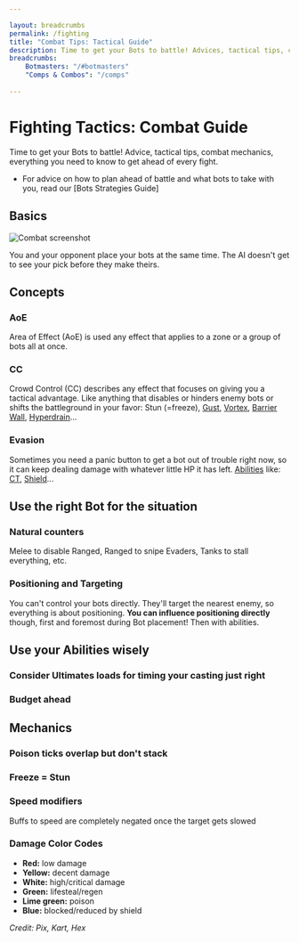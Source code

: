 ```yaml
---

layout: breadcrumbs
permalink: /fighting
title: "Combat Tips: Tactical Guide"
description: Time to get your Bots to battle! Advices, tactical tips, combat mecanics, everything you need to know to get ahead of every fight in Botworld Adventure.
breadcrumbs:
    Botmasters: "/#botmasters"
    "Comps & Combos": "/comps"
    
---
```


# Fighting Tactics: Combat Guide

<div markdown="1" class=" ghcms ghcms-intro">

Time to get your Bots to battle! Advice, tactical tips, combat mechanics, everything you need to know to get ahead of every fight.

- For advice on how to plan ahead of battle and what bots to take with you, read our [Bots Strategies Guide]

</div>

<div markdown="1" class=" ghcms ghcms-main">

## Basics

![Combat screenshot](https://cdn.discordapp.com/attachments/923510071026155550/926836755334836274/Battle.png)

You and your opponent place your bots at the same time. The AI doesn't get to see your pick before they make theirs.

## Concepts

### AoE

Area of Effect (AoE) is used any effect that applies to a zone or a group of bots all at once.

### CC

Crowd Control (CC) describes any effect that focuses on giving you a tactical advantage. Like anything that disables or hinders enemy bots or shifts the battleground in your favor: Stun (=freeze), [Gust](/gust), [Vortex](/vortex), [Barrier Wall](/barrier-wall), [Hyperdrain](/hyperdrain)...

### Evasion

Sometimes you need a panic button to get a bot out of trouble right now, so it can keep dealing damage with whatever little HP it has left. [Abilities](/abilities) like: [CT](/chaos-translocator), [Shield](/shield)...

## Use the right Bot for the situation

### Natural counters

Melee to disable Ranged, Ranged to snipe Evaders, Tanks to stall everything, etc.


### Positioning and Targeting

You can't control your bots directly. They'll target the nearest enemy, so everything is about positioning. **You can influence positioning directly** though, first and foremost during Bot placement! Then with abilities.


## Use your Abilities wisely

### Consider Ultimates loads for timing your casting just right

### Budget ahead


## Mechanics

### Poison ticks overlap but don't stack

### Freeze = Stun

### Speed modifiers

Buffs to speed are completely negated once the target gets slowed

### Damage Color Codes

- **Red:** low damage
- **Yellow:** decent damage
- **White:** high/critical damage
- **Green:** lifesteal/regen
- **Lime green:** poison
- **Blue:** blocked/reduced by shield 





</div>

*Credit: Pix, Kart, Hex*
